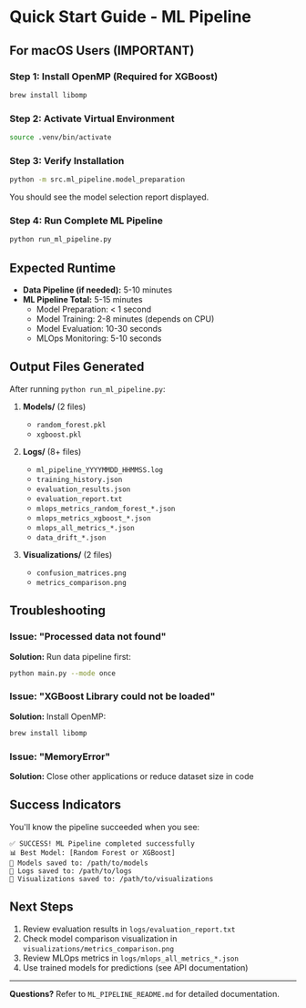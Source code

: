 # Quick Start Guide - ML Pipeline

## For macOS Users (IMPORTANT)

### Step 1: Install OpenMP (Required for XGBoost)
```bash
brew install libomp
```

### Step 2: Activate Virtual Environment
```bash
source .venv/bin/activate
```

### Step 3: Verify Installation
```bash
python -m src.ml_pipeline.model_preparation
```

You should see the model selection report displayed.

### Step 4: Run Complete ML Pipeline
```bash
python run_ml_pipeline.py
```

## Expected Runtime

- **Data Pipeline (if needed):** 5-10 minutes
- **ML Pipeline Total:** 5-15 minutes
  - Model Preparation: < 1 second
  - Model Training: 2-8 minutes (depends on CPU)
  - Model Evaluation: 10-30 seconds
  - MLOps Monitoring: 5-10 seconds

## Output Files Generated

After running `python run_ml_pipeline.py`:

1. **Models/** (2 files)
   - `random_forest.pkl`
   - `xgboost.pkl`

2. **Logs/** (8+ files)
   - `ml_pipeline_YYYYMMDD_HHMMSS.log`
   - `training_history.json`
   - `evaluation_results.json`
   - `evaluation_report.txt`
   - `mlops_metrics_random_forest_*.json`
   - `mlops_metrics_xgboost_*.json`
   - `mlops_all_metrics_*.json`
   - `data_drift_*.json`

3. **Visualizations/** (2 files)
   - `confusion_matrices.png`
   - `metrics_comparison.png`

## Troubleshooting

### Issue: "Processed data not found"
**Solution:** Run data pipeline first:
```bash
python main.py --mode once
```

### Issue: "XGBoost Library could not be loaded"
**Solution:** Install OpenMP:
```bash
brew install libomp
```

### Issue: "MemoryError"
**Solution:** Close other applications or reduce dataset size in code

## Success Indicators

You'll know the pipeline succeeded when you see:

```
✅ SUCCESS! ML Pipeline completed successfully
📊 Best Model: [Random Forest or XGBoost]
📁 Models saved to: /path/to/models
📁 Logs saved to: /path/to/logs
📁 Visualizations saved to: /path/to/visualizations
```

## Next Steps

1. Review evaluation results in `logs/evaluation_report.txt`
2. Check model comparison visualization in `visualizations/metrics_comparison.png`
3. Review MLOps metrics in `logs/mlops_all_metrics_*.json`
4. Use trained models for predictions (see API documentation)

---

**Questions?** Refer to `ML_PIPELINE_README.md` for detailed documentation.

